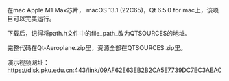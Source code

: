 在mac Apple M1 Max芯片， macOS 13.1 (22C65)，Qt 6.5.0 for mac上，该项目可以完美运行。

下载后，记得将path.h文件中的file_path_改为QTSOURCES的地址。

完整代码在Qt-Aeroplane.zip里，资源全部在QTSOURCES.zip里。

演示视频网址：
https://disk.pku.edu.cn:443/link/09AF62E63EB2B2CA5E7739DC7EC3AEAC
